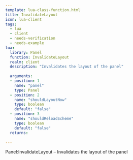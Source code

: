 ```yaml
---
template: lua-class-function.html
title: InvalidateLayout
icon: lua-client
tags:
  - lua
  - client
  - needs-verification
  - needs-example
lua:
  library: Panel
  function: InvalidateLayout
  realm: client
  description: "Invalidates the layout of the panel"
  
  arguments:
  - position: 1
    name: "panel"
    type: Panel
  - position: 2
    name: "shouldLayoutNow"
    type: boolean
    default: "false"
  - position: 3
    name: "shouldReloadScheme"
    type: boolean
    default: "false"
  returns:
    
---
```


<div class="lua__search__keywords">
Panel:InvalidateLayout &#x2013; Invalidates the layout of the panel
</div>
